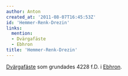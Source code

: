 ```yaml
---
author: Anton
created_at: '2011-08-07T16:45:53Z'
id: 'Hemmer-Renk-Drezin'
links:
  mention:
  - Dvärgafäste
  - Ebhron
title: 'Hemmer-Renk-Drezin'
---
```


[Dvärgafäste] som grundades 4228 f.D. i [Ebhron].

  [Dvärgafäste]: Dvärgafäste
  [Ebhron]: Ebhron
